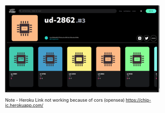 
![Screenshot](screenshot.png)

Note - Heroku Link not working because of cors (opensea)
https://chip-ic.herokuapp.com/
